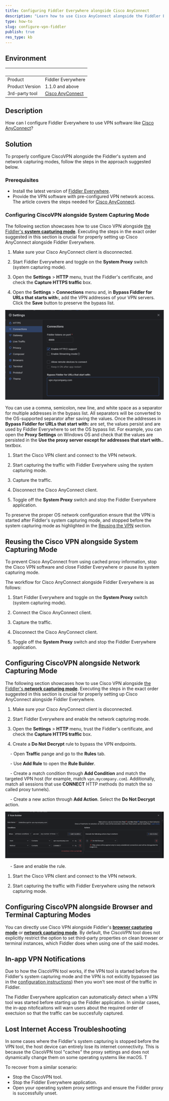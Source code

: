 ```yaml
---
title: Configuring Fiddler Everywhere alongside Cisco AnyConnect
description: "Learn how to use Cisco AnyConnect alongside the Fiddler Everywhere web-debugging client."
type: how-to
slug: configure-vpn-fiddler
publish: true
res_type: kb
---
```


## Environment

|   |   |
|---|---|
| Product   | Fiddler Everywhere |
| Product Version | 1.1.0 and above  |
| 3rd-party tool| [Cisco AnyConnect](https://www.cisco.com/c/en/us/products/security/anyconnect-secure-mobility-client/index.html) |

## Description

How can I configure Fiddler Everywhere to use VPN software like [Cisco AnyConnect](https://www.cisco.com/c/en/us/products/security/anyconnect-secure-mobility-client/index.html)?

## Solution

To properly configure CiscoVPN alongside the Fiddler's system and network capturing modes, follow the steps in the approach suggested below.

### Prerequisites

- Install the latest version of [Fiddler Everywhere](https://www.telerik.com/download/fiddler-everywhere).
- Provide the VPN software with pre-configured VPN network access. The article covers the steps needed for [Cisco AnyConnect](https://www.cisco.com/c/en/us/products/security/anyconnect-secure-mobility-client/index.html).

### Configuring CiscoVPN alongside System Capturing Mode

The following section showcases how to use Cisco VPN alongside [the Fiddler's **system capturing mode**](slug://capture-system-traffic). Executing the steps in the exact order suggested in this section is crucial for properly setting up Cisco AnyConnect alongside Fiddler Everywhere.

1. Make sure your Cisco AnyConnect client is disconnected.

1. Start Fiddler Everywhere and toggle on the **System Proxy** switch (system capturing mode).

1. Open the **Settings** > **HTTP** menu, trust the Fiddler's certificate, and check the **Capture HTTPS traffic** box.

1. Open the **Settings** > **Connections** menu and, in **Bypass Fiddler for URLs that starts with:**, add the VPN addresses of your VPN servers. Click the **Save** button to preserve the bypass list.

 ![Bypassing VPN addresses](../images/kb/vpn/vpn-cisco-bypass.png)

 You can use a comma, semicolon, new line, and white space as a separator for multiple addresses in the bypass list. All separators will be converted to the OS-supported separator after saving the values. Once the addresses in **Bypass Fiddler for URLs that start with:** are set, the values persist and are used by Fiddler Everywhere to set the OS bypass list. For example, you can open the **Proxy Settings** on Windows OS and check that the values are persisted in the **Use the proxy server except for addresses that start with..** textbox.

1. Start the Cisco VPN client and connect to the VPN network.

1. Start capturing the traffic with Fiddler Everywhere using the system capturing mode.

1. Capture the traffic.

1. Disconnect the Cisco AnyConnect client.

1. Toggle off the **System Proxy** switch and stop the Fiddler Everywhere application.

To preserve the proper OS network configuration ensure that the VPN is started after Fiddler's system capturing mode, and stopped before the system capturing mode as highlighted in the [Reusing the VPN](#reusing-the-cisco-vpn-alongside-system-capturing-mode) section.

## Reusing the Cisco VPN alongside System Capturing Mode

To prevent Cisco AnyConnect from using cached proxy information, stop the Cisco VPN software and close Fiddler Everywhere or pause its system capturing mode.

The workflow for Cisco AnyConnect alongside Fiddler Everywhere is as follows:

1. Start Fiddler Everywhere and toggle on the **System Proxy** switch (system capturing mode).

1. Connect the Cisco AnyConnect client.

1. Capture the traffic.

1. Disconnect the Cisco AnyConnect client.

1. Toggle off the **System Proxy** switch and stop the Fiddler Everywhere application.


## Configuring CiscoVPN alongside Network Capturing Mode

The following section showcases how to use Cisco VPN alongside [the Fiddler's **network capturing mode**](slug://capture-network-traffic). Executing the steps in the exact order suggested in this section is crucial for properly setting up Cisco AnyConnect alongside Fiddler Everywhere.

1. Make sure your Cisco AnyConnect client is disconnected.

1. Start Fiddler Everywhere and enable the network capturing mode.

1. Open the **Settings** > **HTTP** menu, trust the Fiddler's certificate, and check the **Capture HTTPS traffic** box.

1. Create a **Do Not Decrypt** rule to bypass the VPN endpoints.

    - Open **Traffic** pange and go to the **Rules** tab.

    - Use **Add Rule** to open the **Rule Builder**.

    - Create a match condition through **Add Condition** and match the targeted VPN host (for example, match `vpn.mycompany.com`). Additionally, match all sessions that use **CONNECT** HTTP methods (to match the so called proxy tunnels).

    - Create a new action through **Add Action**. Select the **Do Not Decrypt** action.

 ![Example rule that uses the "Do Not Decrypt" action](../images/kb/vpn/vpn-do-not-decrypt.png)

    - Save and enable the rule.

1. Start the Cisco VPN client and connect to the VPN network.

1. Start capturing the traffic with Fiddler Everywhere using the network capturing mode.

## Configuring CiscoVPN alongside Browser and Terminal Capturing Modes

You can directly use Cisco VPN alongside Fiddler's [**browser capturing mode**](slug://capture-browser-traffic) or [**network capturing mode**](slug://capture-terminal-traffic). By default, the CiscoVPN tool does not explicitly restrict the option to set third-party properties on clean browser or terminal instances, which Fiddler does when using one of the said modes.

## In-app VPN Notifications

Due to how the CiscoVPN tool works, if the VPN tool is started before the Fiddler's system capturing mode and the VPN is not exlicitly bypassed (as in the [configuration instructions](#configuring-ciscovpn-alongside-system-capturing-mode)) then you won't see most of the traffic in Fiddler.

The Fiddler Everywhere application can automatically detect when a VPN tool was started before starting up the Fiddler application. In similar cases, the in-app nitoficaitons will warn users about the required order of exectuion so that the traffic can be succesfully captured.

## Lost Internet Access Troubleshooting

In some cases where the Fiddler's system capturing is stopped before the VPN tool, the host device can entirely lose its internet connectivity. This is because the CiscoVPN tool "caches" the proxy settings and does not dynamically change them on some operating systems like macOS. T

To recover from a similar scenario:
- Stop the CiscoVPN tool.
- Stop the Fiddler Everywhere application.
- Open your operating system proxy settings and ensure the Fiddler proxy is successfully unset.